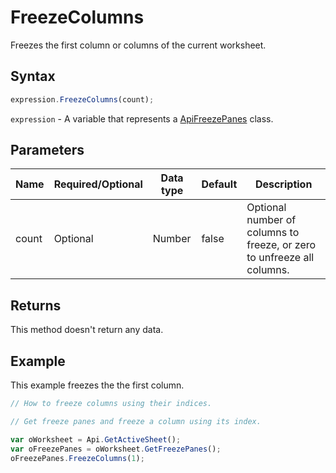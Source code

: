# FreezeColumns

Freezes the first column or columns of the current worksheet.

## Syntax

```javascript
expression.FreezeColumns(count);
```

`expression` - A variable that represents a [ApiFreezePanes](../ApiFreezePanes.md) class.

## Parameters

| **Name** | **Required/Optional** | **Data type** | **Default** | **Description** |
| ------------- | ------------- | ------------- | ------------- | ------------- |
| count | Optional | Number | false | Optional number of columns to freeze, or zero to unfreeze all columns. |

## Returns

This method doesn't return any data.

## Example

This example freezes the the first column.

```javascript editor-xlsx
// How to freeze columns using their indices.

// Get freeze panes and freeze a column using its index.

var oWorksheet = Api.GetActiveSheet();
var oFreezePanes = oWorksheet.GetFreezePanes();
oFreezePanes.FreezeColumns(1);
```
